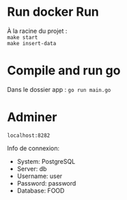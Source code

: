# Run docker Run
À la racine du projet :<br>
`make start`<br>
`make insert-data`

# Compile and run go
Dans le dossier app :
`go run main.go`

# Adminer
`localhost:8282`

Info de connexion:

- System: PostgreSQL
- Server: db
- Username: user
- Password: password
- Database: FOOD